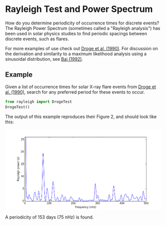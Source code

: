 # Rayleigh Test and Power Spectrum

How do you determine periodicity of occurrence times for discrete events? The Rayleigh Power Spectrum (sometimes called a "Rayleigh analysis") has been used in solar physics studies to find periodic spacings between discrete events, such as flares.

For more examples of use check out [Droge et al. (1990)](http://adsabs.harvard.edu/abs/1990ApJS...73..279D). For discussion on the derivation and similarity to a maximum likelihood analysis using a sinusoidal distribution, see [Bai (1992)](http://adsabs.harvard.edu/doi/10.1086/171816).


## Example
Given a list of occurrence times for solar X-ray flare events from [Droge et al. (1990)](http://adsabs.harvard.edu/abs/1990ApJS...73..279D), search for any preferred period for these events to occur.

````python
from rayleigh import DrogeTest
DrogeTest()
````
The output of this example reproduces their Figure 2, and should look like this:

<img src="Fig2.png" width="600">

A periodicity of 153 days (75 nHz) is found.